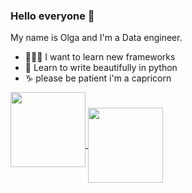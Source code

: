 ### Hello everyone 👋

My name is Olga and I'm a Data engineer.

- 👷🏻‍♀️ I want to learn new frameworks
- 🐍 Learn to write beautifully in python
- ♑️ please be patient i'm a capricorn

<div>
  <a href="https://github-readme-stats.vercel.app/api/top-langs/?username=ol-pg&layout=compact&hide=jupyter%20notebook">
    <img align="center" height="120" style="margin-bottom: 50px" src="https://github-readme-stats.vercel.app/api/top-langs/?username=ol-pg&layout=compact&hide=jupyter%20notebook"/>
  </a>
  
  <a href="https://github-readme-stats.vercel.app/api?username=ol-pg&show_icons=true&hide=issues">
  <img align="center" height="120" src="https://github-readme-stats.vercel.app/api?username=ol-pg&show_icons=true&hide=issues"/>
  </a>
</div>

